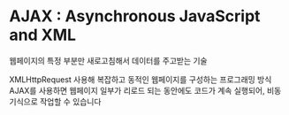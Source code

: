 # AJAX : Asynchronous JavaScript and XML

웹페이지의 특정 부분만 새로고침해서 데이터를 주고받는 기술

XMLHttpRequest 사용해 복잡하고 동적인 웹페이지를 구성하는 프로그래밍 방식
AJAX를 사용하면 웹페이지 일부가 리로드 되는 동안에도 코드가 계속 실행되어, 비동기식으로 작업할 수 있습니다
